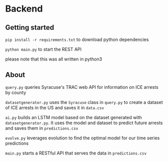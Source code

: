 # Backend

## Getting started

`pip install -r requirements.txt` to download python dependencies

`python main.py` to start the REST API

please note that this was all written in python3


## About

`query.py` queries Syracuse's TRAC web API for information on ICE arrests by county

`datasetgenerator.py` uses the `Syracuse` class in `query.py` to create a dataset of ICE arrests in the US and saves it in `data.csv`

`ai.py` builds an LSTM model based on the dataset generated with `datasetgenerator.py`. It uses the model and dataset to predict future arrests and saves them in `predictions.csv`

`evolve.py` leverages evolution to find the optimal model for our time series predictions

`main.py` starts a RESTful API that serves the data in `predictions.csv`
